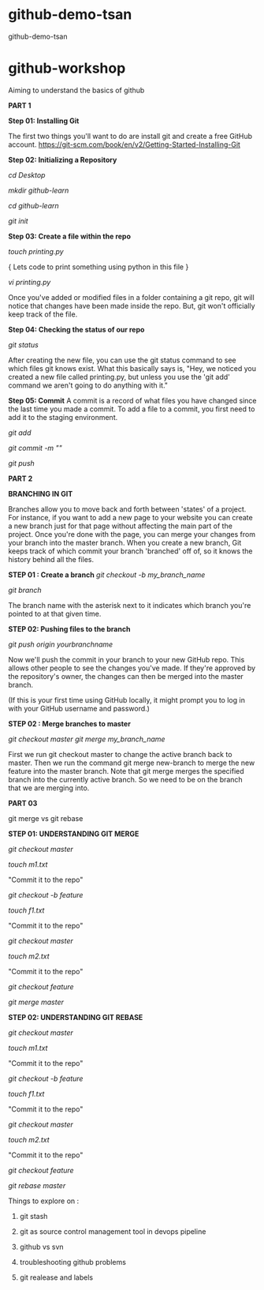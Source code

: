 # github-demo-tsan
github-demo-tsan



# github-workshop

Aiming to understand the basics of github

**PART 1**

**Step 01: Installing Git**

The first two things you'll want to do are install git and create a free GitHub account.
https://git-scm.com/book/en/v2/Getting-Started-Installing-Git


**Step 02: Initializing a Repository**

*cd Desktop*

*mkdir github-learn*

*cd github-learn*

*git init*


**Step 03: Create a file within the repo**

*touch printing.py*

{ Lets code to print something using python in this file }

*vi printing.py*

Once you've added or modified files in a folder containing a git repo, git will notice that changes have been made inside the repo. But, git won't officially keep track of the file.


**Step 04: Checking the status of our repo**

*git status*

After creating the new file, you can use the git status command to see which files git knows exist.
What this basically says is, "Hey, we noticed you created a new file called printing.py, but unless you use the 'git add' command we aren't going to do anything with it."


**Step 05: Commit**
A commit is a record of what files you have changed since the last time you made a commit.
To add a file to a commit, you first need to add it to the staging environment.

*git add <filename>*
  
*git commit -m "<insert commit message>"*
  
*git push*
  

**PART 2**

**BRANCHING IN GIT**

Branches allow you to move back and forth between 'states' of a project. For instance, if you want to add a new page to your website you can create a new branch just for that page without affecting the main part of the project. Once you're done with the page, you can merge your changes from your branch into the master branch. When you create a new branch, Git keeps track of which commit your branch 'branched' off of, so it knows the history behind all the files. 

**STEP 01 : Create a branch**
 *git checkout -b my_branch_name*
  
 *git branch*
  
 The branch name with the asterisk next to it indicates which branch you're pointed to at that given time. 
 
 **STEP 02: Pushing files to the branch**
 
  *git push origin yourbranchname*
  
Now we'll push the commit in your branch to your new GitHub repo. This allows other people to see the changes you've made. If they're approved by the repository's owner, the changes can then be merged into the master branch.

(If this is your first time using GitHub locally, it might prompt you to log in with your GitHub username and password.)

**STEP 02 : Merge branches to master**

*git checkout master*
*git merge my_branch_name*

First we run git checkout master to change the active branch back to master. Then we run the command git merge new-branch to merge the new feature into the master branch. Note that git merge merges the specified branch into the currently active branch. So we need to be on the branch that we are merging into.

**PART 03**

git merge vs git rebase

**STEP 01: UNDERSTANDING GIT MERGE**

*git checkout master*

*touch m1.txt*

"Commit it to the repo"

*git checkout -b feature*

*touch f1.txt*

"Commit it to the repo"

*git checkout master*

*touch m2.txt*

"Commit it to the repo"

*git checkout feature*

*git merge master*

**STEP 02: UNDERSTANDING GIT REBASE**

*git checkout master*

*touch m1.txt*

"Commit it to the repo"

*git checkout -b feature*

*touch f1.txt*

"Commit it to the repo"

*git checkout master*

*touch m2.txt*

"Commit it to the repo"

*git checkout feature*

*git rebase master*


Things to explore on :

1. git stash

2. git as source control management tool in devops pipeline

3. github vs svn

4. troubleshooting github problems

5. git realease and labels
 


